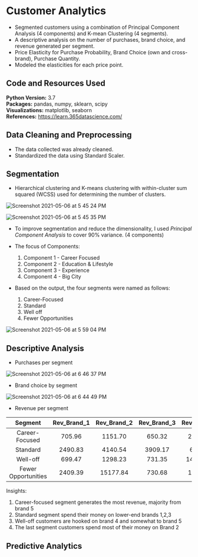 # Customer Analytics

* Segmented customers using a combination of Principal Component Analysis (4 components) and K-mean Clustering (4 segments).
* A descriptive analysis on the number of purchases, brand choice, and revenue generated per segment.
* Price Elasticity for Purchase Probability, Brand Choice (own and cross-brand), Purchase Quantity.
* Modeled the elasticities for each price point.

## Code and Resources Used 
**Python Version:** 3.7  
**Packages:** pandas, numpy, sklearn, scipy  
**Visualizations:** matplotlib, seaborn   
**References:** https://learn.365datascience.com/

## Data Cleaning and Preprocessing
* The data collected was already cleaned.
* Standardized the data using Standard Scaler.

## Segmentation

* Hierarchical clustering and K-means clustering with within-cluster sum squared (WCSS) used for determining the number of clusters.

![Screenshot 2021-05-06 at 5 45 24 PM](https://user-images.githubusercontent.com/39771193/117369432-e7105e80-ae92-11eb-9d11-c09a92311232.png)

![Screenshot 2021-05-06 at 5 45 35 PM](https://user-images.githubusercontent.com/39771193/117369426-e4156e00-ae92-11eb-83bf-4bfd623ae143.png)

* To improve segmentation and reduce the dimensionality, I used *Principal Component Analysis* to cover 90% variance. (4 components)
* The focus of Components:
  1. Component 1 - Career Focused
  2. Component 2 - Education & Lifestyle
  3. Component 3 - Experience
  4. Component 4 - Big City 

* Based on the output, the four segments were named as follows:
  1. Career-Focused
  2. Standard
  3. Well off
  4. Fewer Opportunities

![Screenshot 2021-05-06 at 5 59 04 PM](https://user-images.githubusercontent.com/39771193/117370678-c21ceb00-ae94-11eb-99f8-b423e1988629.png)


## Descriptive Analysis 

* Purchases per segment

![Screenshot 2021-05-06 at 6 46 37 PM](https://user-images.githubusercontent.com/39771193/117374574-66a22b80-ae9b-11eb-8f50-196356992ae9.png)

* Brand choice by segment

![Screenshot 2021-05-06 at 6 44 49 PM](https://user-images.githubusercontent.com/39771193/117374447-2642ad80-ae9b-11eb-8642-2d6fb74d8481.png)

* Revenue per segment

|       Segment       | Rev_Brand_1 | Rev_Brand_2 | Rev_Brand_3 | Rev_Brand_4 | Rev_Brand_5 | Total_Revenue | Seg_proportions |
|:-------------------:|:-----------:|:-----------:|:-----------:|:-----------:|:-----------:|:-------------:|:---------------:|
|    Career-Focused   |    705.96   |   1151.70   |    650.32   |   2301.70   |   20251.43  |    25061.11   |      0.212      |
|       Standard      |   2490.83   |   4140.54   |   3909.17   |    628.74   |   1479.29   |    12648.57   |      0.186      |
|       Well-off      |    699.47   |   1298.23   |    731.35   |   14185.57  |   5509.69   |    22424.31   |      0.196      |
| Fewer Opportunities |   2409.39   |   15177.84  |    730.68   |   1924.09   |   2380.59   |    22622.59   |      0.406      |

Insights:
  1. Career-focused segment generates the most revenue, majority from brand 5
  2. Standard segment spend their money on lower-end brands 1,2,3
  3. Well-off customers are hooked on brand 4 and somewhat to brand 5
  4. The last segment customers spend most of their money on Brand 2

## Predictive Analytics
